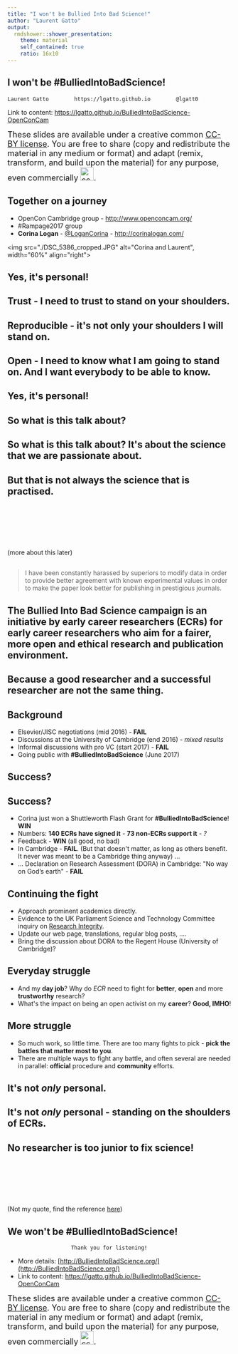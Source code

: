 ```yaml
---
title: "I won't be Bullied Into Bad Science!"
author: "Laurent Gatto"
output:
  rmdshower::shower_presentation:
    theme: material
    self_contained: true
    ratio: 16x10
---
```


## I won't be **#BulliedIntoBadScience**!

```
Laurent Gatto        https://lgatto.github.io        @lgatt0
```

Link to content: https://lgatto.github.io/BulliedIntoBadScience-OpenConCam

<font size="4">These slides are available under a creative common
[CC-BY license](http://creativecommons.org/licenses/by/4.0/). You are
free to share (copy and redistribute the material in any medium or
format) and adapt (remix, transform, and build upon the material) for
any purpose, even commercially
<img src="/home/lg390/Pictures/cc1.jpg" alt="cc1" height="30px">.</font>

## Together on a journey

- OpenCon Cambridge group - http://www.openconcam.org/
- \#Rampage2017 group
- **Corina Logan** - [\@LoganCorina](https://twitter.com/LoganCorina) - http://corinalogan.com/

<img src="./DSC_5386_cropped.JPG" alt="Corina and Laurent", width="60%" align="right">

## Yes, it's personal!

## **Trust** - I need to trust to stand on your shoulders.

## **Reproducible** - it's not only your shoulders I will stand on.

## **Open** - I need to know what I am going to stand on. And I want **everybody** to be able to know.


## Yes, it's personal!

## So what is this talk about?

## So what is this talk about? It's about the science that **we** are passionate about.

## **But** that is not always the science that is practised.

<br /> <br /> <br /> <br /> <br />

(more about this later)

## 

> I have been constantly harassed by superiors to modify data in order
> to provide better agreement with known experimental values in order
> to make the paper look better for publishing in prestigious
> journals.

##  The **Bullied Into Bad Science** campaign is an initiative by early career researchers (ECRs) for early career researchers who aim for a **fairer**, more **open** and **ethical** research and publication environment.

## Because a **good** researcher and a **successful** researcher are not the same thing.


## Background

- Elsevier/JISC negotiations (mid 2016) - **FAIL**
- Discussions at the University of Cambridge (end 2016) - *mixed results*
- Informal discussions with pro VC (start 2017) - **FAIL**
- Going public with **#BulliedIntoBadScience** (June 2017)

## Success?


## Success?

- Corina just won a Shuttleworth Flash Grant for **#BulliedIntoBadScience**! **WIN**
- Numbers: **140 ECRs have signed it** - **73 non-ECRs support it** - *?*
- Feedback - **WIN** (all good, no bad)
- In Cambridge - **FAIL**. (But that doesn't matter, as long as others
  benefit. It never was meant to be a Cambridge thing anyway) ...
- ... Declaration on Research Assessment (DORA) in Cambridge: "No way
  on God’s earth" - **FAIL**

## Continuing the fight
- Approach prominent academics directly.
- Evidence to the UK Parliament Science and Technology Committee
  inquiry on [Research
  Integrity](https://www.parliament.uk/business/committees/committees-a-z/commons-select/science-and-technology-committee/inquiries/parliament-2017/research-integrity-17-19/).
- Update our web page, translations, regular blog posts, ....
- Bring the discussion about DORA to the Regent House (University of Cambridge)?


## Everyday struggle

- And my **day job**? Why do *ECR* need to fight for **better**, **open**
  and more **trustworthy** research?
- What's the impact on being an open activist on my **career**?
  **Good, IMHO**!
  
## More struggle
  
- So much work, so little time. There are too many fights to pick - **pick the battles that matter most to you**.
- There are multiple ways to fight any battle, and often several are
  needed in parallel: **official** procedure and **community** efforts.

## It's not *only* personal.

## It's not *only* personal - standing on the shoulders of ECRs.

## No researcher is too junior to fix science!

<br /> <br /> <br /> <br /> <br />

(Not my quote, find the reference [here](https://www.nature.com/news/no-researcher-is-too-junior-to-fix-science-1.21928))


## **We** won't be **#BulliedIntoBadScience**!

```
                    Thank you for listening!
```

- More details: [http://BulliedIntoBadScience.org/](http://BulliedIntoBadScience.org/)
- Link to content: https://lgatto.github.io/BulliedIntoBadScience-OpenConCam

<font size="4">These slides are available under a creative common
[CC-BY license](http://creativecommons.org/licenses/by/4.0/). You are
free to share (copy and redistribute the material in any medium or
format) and adapt (remix, transform, and build upon the material) for
any purpose, even commercially
<img src="/home/lg390/Pictures/cc1.jpg" alt="cc1" height="30px">.</font>






